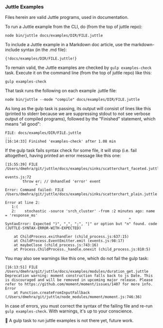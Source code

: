 ### Juttle Examples

Files herein are valid Juttle programs, used in documentation. 

To run a Juttle example from the CLI, do (from the top of juttle repo):

```
node bin/juttle docs/examples/DIR/FILE.juttle
```

To include a Juttle example in a Markdown doc article, use the markdown-include syntax
(in the .md file):

```
{!docs/examples/DIR/FILE.juttle!}
```

To remain valid, the Juttle examples are checked by `gulp examples-check` task.
Execute it on the command line (from the top of juttle repo) like this:

```
gulp examples-check
```

That task runs the following on each example .juttle file:

```
node bin/juttle --mode "compile" docs/examples/DIR/FILE.juttle
```

As long as the gulp task is passing, its output will consist of lines like this
(printed to stderr because we are suppressing stdout to not see verbose output of compiled programs),
followed by the "Finished" statement, which means "all good": 

```
FILE: docs/examples/DIR/FILE.juttle
...
[16:14:33] Finished 'examples-check' after 1.08 min
```

If the gulp task fails syntax check for some file, it will stop (i.e. fail altogether), 
having printed an error message like this one:

```
[15:55:39] FILE /Users/dmehra/git/juttle/docs/examples/sinks/scatterchart_faceted.juttle

events.js:72
        throw er; // Unhandled 'error' event
              ^
Error: Command failed: FILE /Users/dmehra/git/juttle/docs/examples/sinks/scatterchart_plain.juttle

Error at line 2:
   1:(
   2:    stochastic -source 'srch_cluster' -from :2 minutes ago: name = 'response_ms'
                                                         ^
SyntaxError: Expected ")", ",", ";", "|" or option but "n" found. code (JUTTLE-SYNTAX-ERROR-WITH-EXPECTED)

    at ChildProcess.exithandler (child_process.js:637:15)
    at ChildProcess.EventEmitter.emit (events.js:98:17)
    at maybeClose (child_process.js:743:16)
    at Process.ChildProcess._handle.onexit (child_process.js:810:5)
```

You may also see warnings like this one, which do not fail the gulp task:

```
[16:13:51] FILE /Users/dmehra/git/juttle/docs/examples/modules/duration_get.juttle
Deprecation warning: moment construction falls back to js Date. This is discouraged and will be removed in upcoming major release. Please refer to https://github.com/moment/moment/issues/1407 for more info.
Error
    at Function.createFromInputFallback (/Users/dmehra/git/juttle/node_modules/moment/moment.js:746:36)

```

In case of errors, you must correct the syntax of the failing file and re-run `gulp examples-check`.
With warnings, it's up to your conscience.  

:construction: A gulp task to *run* juttle examples is not there yet, future work.

